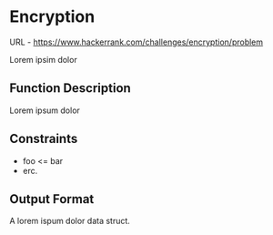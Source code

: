# Encryption

URL - https://www.hackerrank.com/challenges/encryption/problem

Lorem ipsim dolor

## Function Description

Lorem ipsum dolor

## Constraints

- foo <= bar
- erc.

## Output Format

A lorem ispum dolor data struct.
